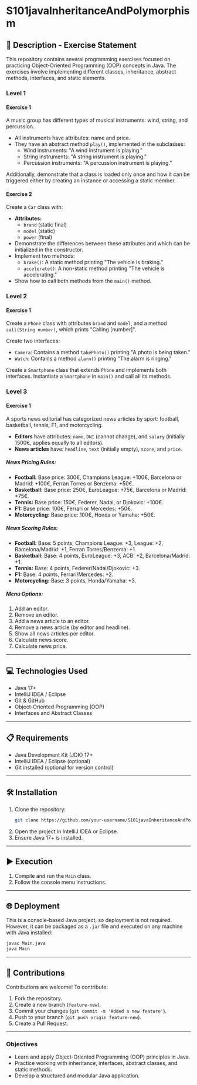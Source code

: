 # S101javaInheritanceAndPolymorphism

## 📄 Description - Exercise Statement
This repository contains several programming exercises focused on practicing Object-Oriented Programming (OOP) concepts in Java. The exercises involve implementing different classes, inheritance, abstract methods, interfaces, and static elements.

### **Level 1**
#### **Exercise 1**
A music group has different types of musical instruments: wind, string, and percussion.
- All instruments have attributes: name and price.
- They have an abstract method `play()`, implemented in the subclasses:
  - Wind instruments: "A wind instrument is playing."
  - String instruments: "A string instrument is playing."
  - Percussion instruments: "A percussion instrument is playing."

Additionally, demonstrate that a class is loaded only once and how it can be triggered either by creating an instance or accessing a static member.

#### **Exercise 2**
Create a `Car` class with:
- **Attributes:**
  - `brand` (static final)
  - `model` (static)
  - `power` (final)
- Demonstrate the differences between these attributes and which can be initialized in the constructor.
- Implement two methods:
  - `brake()`: A static method printing "The vehicle is braking."
  - `accelerate()`: A non-static method printing "The vehicle is accelerating."
- Show how to call both methods from the `main()` method.

### **Level 2**
#### **Exercise 1**
Create a `Phone` class with attributes `brand` and `model`, and a method `call(String number)`, which prints "Calling [number]".

Create two interfaces:
- `Camera`: Contains a method `takePhoto()` printing "A photo is being taken."
- `Watch`: Contains a method `alarm()` printing "The alarm is ringing."

Create a `Smartphone` class that extends `Phone` and implements both interfaces. Instantiate a `Smartphone` in `main()` and call all its methods.

### **Level 3**
#### **Exercise 1**
A sports news editorial has categorized news articles by sport: football, basketball, tennis, F1, and motorcycling.

- **Editors** have attributes: `name`, `DNI` (cannot change), and `salary` (initially 1500€, applies equally to all editors).
- **News articles** have: `headline`, `text` (initially empty), `score`, and `price`.

##### **News Pricing Rules:**
- **Football:** Base price: 300€, Champions League: +100€, Barcelona or Madrid: +100€, Ferran Torres or Benzema: +50€.
- **Basketball:** Base price: 250€, EuroLeague: +75€, Barcelona or Madrid: +75€.
- **Tennis:** Base price: 150€, Federer, Nadal, or Djokovic: +100€.
- **F1:** Base price: 100€, Ferrari or Mercedes: +50€.
- **Motorcycling:** Base price: 100€, Honda or Yamaha: +50€.

##### **News Scoring Rules:**
- **Football:** Base: 5 points, Champions League: +3, League: +2, Barcelona/Madrid: +1, Ferran Torres/Benzema: +1.
- **Basketball:** Base: 4 points, EuroLeague: +3, ACB: +2, Barcelona/Madrid: +1.
- **Tennis:** Base: 4 points, Federer/Nadal/Djokovic: +3.
- **F1:** Base: 4 points, Ferrari/Mercedes: +2.
- **Motorcycling:** Base: 3 points, Honda/Yamaha: +3.

##### **Menu Options:**
1. Add an editor.
2. Remove an editor.
3. Add a news article to an editor.
4. Remove a news article (by editor and headline).
5. Show all news articles per editor.
6. Calculate news score.
7. Calculate news price.

---

## 💻 Technologies Used
- Java 17+
- IntelliJ IDEA / Eclipse
- Git & GitHub
- Object-Oriented Programming (OOP)
- Interfaces and Abstract Classes

---

## 📋 Requirements
- Java Development Kit (JDK) 17+
- IntelliJ IDEA / Eclipse (optional)
- Git installed (optional for version control)

---

## 🛠️ Installation
1. Clone the repository:
   ```sh
   git clone https://github.com/your-username/S101javaInheritanceAndPolymorphism
   ```
2. Open the project in IntelliJ IDEA or Eclipse.
3. Ensure Java 17+ is installed.

---

## ▶️ Execution
1. Compile and run the `Main` class.
2. Follow the console menu instructions.

---

## 🌐 Deployment
This is a console-based Java project, so deployment is not required. However, it can be packaged as a `.jar` file and executed on any machine with Java installed:
```sh
javac Main.java
java Main
```

---

## 🤝 Contributions
Contributions are welcome! To contribute:
1. Fork the repository.
2. Create a new branch (`feature-new`).
3. Commit your changes (`git commit -m 'Added a new feature'`).
4. Push to your branch (`git push origin feature-new`).
5. Create a Pull Request.

---

### **Objectives**
- Learn and apply Object-Oriented Programming (OOP) principles in Java.
- Practice working with inheritance, interfaces, abstract classes, and static methods.
- Develop a structured and modular Java application.


